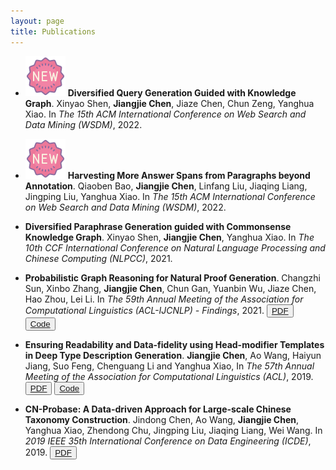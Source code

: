 ```yaml
---
layout: page
title: Publications
---
```


- <img src="public/new.png" alt="New!"> **Diversified Query Generation Guided with Knowledge Graph**.
Xinyao Shen, **Jiangjie Chen**, Jiaze Chen, Chun Zeng, Yanghua Xiao. 
In *The 15th ACM International Conference on Web Search and Data Mining (WSDM)*, 2022.


- <img src="public/new.png" alt="New!"> **Harvesting More Answer Spans from Paragraphs beyond Annotation**.
Qiaoben Bao, **Jiangjie Chen**, Linfang Liu, Jiaqing Liang, Jingping Liu, Yanghua Xiao.
In *The 15th ACM International Conference on Web Search and Data Mining (WSDM)*, 2022.


- **Diversified Paraphrase Generation guided with Commonsense Knowledge Graph**.
Xinyao Shen, **Jiangjie Chen**, Yanghua Xiao.
In *The 10th CCF International Conference on Natural Language Processing and Chinese Computing (NLPCC)*, 2021. 

[comment]: <> (<button type="button" class="button button1"><a class="conf" target="_blank" href="pubs/sun2021acl.pdf">PDF</a></button>)


- **Probabilistic Graph Reasoning for Natural Proof Generation**.
Changzhi Sun, Xinbo Zhang, **Jiangjie Chen**, Chun Gan, Yuanbin Wu, Jiaze Chen, Hao Zhou, Lei Li. 
In *The 59th Annual Meeting of the Association for Computational Linguistics (ACL-IJCNLP) - Findings*, 2021.
<button type="button" class="button button1"><a class="conf" target="_blank" href="pubs/sun2021acl.pdf">PDF</a></button>
<button type="button" class="button button2"><a class="conf" target="_blank" href="https://github.com/changzhisun/PRobr/">Code</a></button>


- **Ensuring Readability and Data-fidelity using Head-modifier Templates in Deep Type Description Generation**.
**Jiangjie Chen**, Ao Wang, Haiyun Jiang, Suo Feng, Chenguang Li and Yanghua Xiao, 
In *The 57th Annual Meeting of the Association for Computational Linguistics (ACL)*, 2019.
<button type="button" class="button button1"><a class="conf" target="_blank" href="pubs/chen2019acl.pdf">PDF</a></button>
<button type="button" class="button button2"><a class="conf" target="_blank" href="https://github.com/jiangjiechen/HedModTmplGen/">Code</a></button>


- **CN-Probase: A Data-driven Approach for Large-scale Chinese Taxonomy Construction**.
Jindong Chen, Ao Wang, **Jiangjie Chen**, Yanghua Xiao, Zhendong Chu, Jingping Liu, Jiaqing Liang, Wei Wang. 
In *2019 IEEE 35th International Conference on Data Engineering (ICDE)*, 2019.
<button type="button" class="button button1"><a class="conf" target="_blank" href="pubs/chen2019icde.pdf">PDF</a></button>